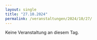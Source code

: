 ```yaml
---
layout: single
title: "27.10.2024"
permalink: /veranstaltungen/2024/10/27/
---
```


Keine Veranstaltung an diesem Tag.
